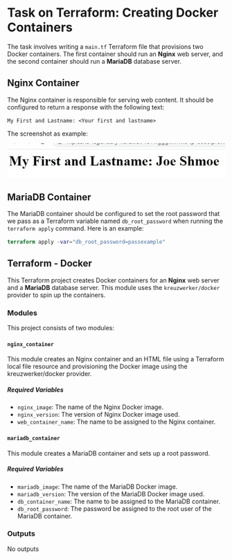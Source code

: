 # Task on Terraform: Creating Docker Containers

The task involves writing a `main.tf` Terraform file that provisions two Docker containers. The first container should run an **Nginx** web server, and the second container should run a **MariaDB** database server.
## Nginx Container
The Nginx container is responsible for serving web content. It should be configured to return a response with the following text:
```
My First and Lastname: <Your first and lastname>
```
The screenshot as example:

![](./img/example.jpg)
## MariaDB Container
The MariaDB container should be configured to set the root password that we pass as a Terraform variable named `db_root_password` when running the `terraform apply` command. Here is an example:
```terraform
terraform apply -var="db_root_password=passexample"
```

## Terraform - Docker 

This Terraform project creates Docker containers for an **Nginx** web server and a **MariaDB** database server. This module uses the `kreuzwerker/docker` provider to spin up the containers.

### Modules

This project consists of two modules:

#### `nginx_container`

This module creates an Nginx container and an HTML file using a Terraform local file resource and provisioning the Docker image using the kreuzwerker/docker provider.

##### Required Variables

- `nginx_image`: The name of the Nginx Docker image.
- `nginx_version`: The version of Nginx Docker image used.
- `web_container_name`: The name to be assigned to the Nginx container.

#### `mariadb_container`

This module creates a MariaDB container and sets up a root password. 

##### Required Variables

- `mariadb_image`: The name of the MariaDB Docker image.
- `mariadb_version`: The version of the MariaDB Docker image used.
- `db_container_name`: The name to be assigned to the MariaDB container.
- `db_root_password`: The password be assigned to the root user of the MariaDB container.

### Outputs

No outputs
